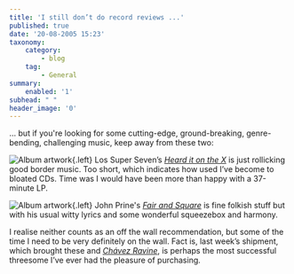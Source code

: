 ```yaml
---
title: 'I still don’t do record reviews ...'
published: true
date: '20-08-2005 15:23'
taxonomy:
    category:
        - blog
    tag:
        - General
summary:
    enabled: '1'
subhead: " "
header_image: '0'
---
```


... but if you're looking for some cutting-edge, ground-breaking, genre-bending, challenging music, keep away from these two:

![Album artwork](http://images.amazon.com/images/P/B0007QJ1FC.01._SCTHUMBZZZ_.jpg){.left} Los Super Seven’s _[Heard it on the X](https://www.amazon.com/o/ASIN/B0007QJ1FC/141-5565242-0720353?SubscriptionId=02ZH6J1W0649DTNS6002/141-5565242-0720353)_ is just rollicking good border music. Too short, which indicates how used I’ve become to bloated CDs. Time was I would have been more than happy with a 37-minute LP.

![Album artwork](http://images.amazon.com/images/P/B0007VROHE.01._SCTHUMBZZZ_.jpg){.left}  John Prine's _[Fair and Square](https://www.amazon.com/o/ASIN/B0007VROHE/141-5565242-0720353?SubscriptionId=02ZH6J1W0649DTNS6002/141-5565242-0720353)_ is fine folkish stuff but with his usual witty lyrics and some wonderful squeezebox and harmony.

I realise neither counts as an off the wall recommendation, but some of the time I need to be very definitely on the wall. Fact is, last week’s shipment, which brought these and [_Chávez Ravine_](https://www.jeremycherfas.net/blog/i-dont-do-record-reviews-), is perhaps the most successful threesome I’ve ever had the pleasure of purchasing.
